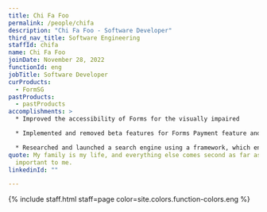```yaml
---
title: Chi Fa Foo
permalink: /people/chifa
description: "Chi Fa Foo - Software Developer"
third_nav_title: Software Engineering
staffId: chifa
name: Chi Fa Foo
joinDate: November 28, 2022
functionId: eng
jobTitle: Software Developer
curProducts:
  - FormSG
pastProducts:
  - pastProducts
accomplishments: >
  * Improved the accessibility of Forms for the visually impaired

  * Implemented and removed beta features for Forms Payment feature and sgID integration

  * Researched and launched a search engine using a framework, which enabled SmartGov’s Open Domain Question and Answer (ODQA) system MVP to be able to make SmartGov understand and answer specific queries relating to AIC
quote: My family is my life, and everything else comes second as far as what’s
  important to me.
linkedinId: ""

---
```


{% include staff.html staff=page color=site.colors.function-colors.eng %}
